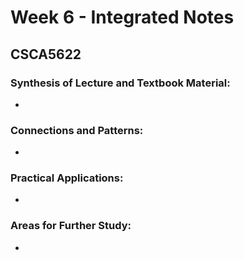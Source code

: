 # Week 6 - Integrated Notes

## CSCA5622

### Synthesis of Lecture and Textbook Material:
- 

### Connections and Patterns:
- 

### Practical Applications:
- 

### Areas for Further Study:
- 
